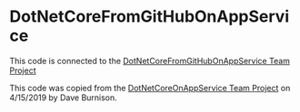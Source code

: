 # DotNetCoreFromGitHubOnAppService
This code is connected to the [DotNetCoreFromGitHubOnAppService Team Project](https://dev.azure.com/daveburnisonms/DotNetCoreFromGitHubOnAppService/_dashboards/dashboard/a1486d62-33e1-4707-8d18-25d6fc7ea218)

This code was copied from the [DotNetCoreOnAppService Team Project](https://dev.azure.com/daveburnisonms/_git/DotNetCoreFromGitHubOnAppService) on 4/15/2019 by Dave Burnison.
